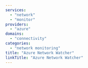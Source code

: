 ```yaml
---
services: 
  - "network"
  - "monitor"
providers:
  - "azure"
domains:
  - "connectivity"
categories:
  - "network monitoring"
title: "Azure Network Watcher"
linkTitle: "Azure Network Watcher"
---
```

